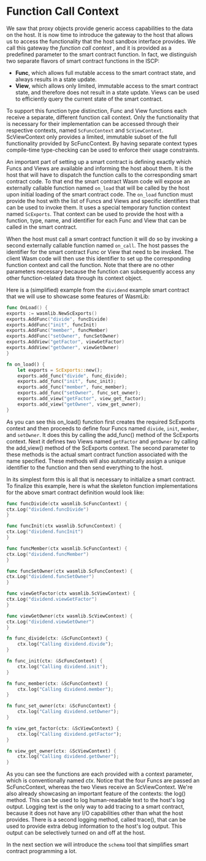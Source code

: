 # Function Call Context

We saw that proxy objects provide generic access capabilities to the data on the host. It
is now time to introduce the gateway to the host that allows us to access the
functionality that the host sandbox interface provides. We call this gateway the _function
call context_
, and it is provided as a predefined parameter to the smart contract function. In fact, we
distinguish two separate flavors of smart contract functions in the ISCP:

- **Func**, which allows full mutable access to the smart contract state, and always
  results in a state update.
- **View**, which allows only limited, immutable access to the smart contract state, and
  therefore does not result in a state update. Views can be used to efficiently query the
  current state of the smart contract.

To support this function type distinction, Func and View functions each receive a
separate, different function call context. Only the functionality that is necessary for
their implementation can be accessed through their respective contexts,
named `ScFuncContext`
and `ScViewContext`. ScViewContext only provides a limited, immutable subset of the full
functionality provided by ScFuncContext. By having separate context types compile-time
type-checking can be used to enforce their usage constraints.

An important part of setting up a smart contract is defining exactly which Funcs and Views
are available and informing the host about them. It is the host that will have to dispatch
the function calls to the corresponding smart contract code. To that end the smart
contract Wasm code will expose an externally callable function named `on_load` that will
be called by the host upon initial loading of the smart contract code. The `on_load`
function must provide the host with the list of Funcs and Views and specific identifiers
that can be used to invoke them. It uses a special temporary function context named
`ScExports`. That context can be used to provide the host with a function, type, name, and
identifier for each Func and View that can be called in the smart contract.

When the host must call a smart contract function it will do so by invoking a second
externally callable function named `on_call`. The host passes the identifier for the smart
contract Func or View that need to be invoked. The client Wasm code will then use this
identifier to set up the corresponding function context and call the function. Note that
there are no other parameters necessary because the function can subsequently access any
other function-related data through its context object.

Here is a (simplified) example from the `dividend` example smart contract that we will use
to showcase some features of WasmLib:

```go
func OnLoad() {
exports := wasmlib.NewScExports()
exports.AddFunc("divide", funcDivide)
exports.AddFunc("init", funcInit)
exports.AddFunc("member", funcMember)
exports.AddFunc("setOwner", funcSetOwner)
exports.AddView("getFactor", viewGetFactor)
exports.AddView("getOwner", viewGetOwner)
}
```

```rust
fn on_load() {
    let exports = ScExports::new();
    exports.add_func("divide", func_divide);
    exports.add_func("init", func_init);
    exports.add_func("member", func_member);
    exports.add_func("setOwner", func_set_owner);
    exports.add_view("getFactor", view_get_factor);
    exports.add_view("getOwner", view_get_owner);
}
```

As you can see this on_load() function first creates the required ScExports context and
then proceeds to define four Funcs named `divide`, `init`, `member`, and `setOwner`. It
does this by calling the add_func() method of the ScExports context. Next it defines two
Views named `getFactor` and `getOwner` by calling the add_view() method of the ScExports
context. The second parameter to these methods is the actual smart contract function
associated with the name specified. These methods will also automatically assign a unique
identifier to the function and then send everything to the host.

In its simplest form this is all that is necessary to initialize a smart contract. To
finalize this example, here is what the skeleton function implementations for the above
smart contract definition would look like:

```go
func funcDivide(ctx wasmlib.ScFuncContext) {
ctx.Log("dividend.funcDivide")
}

func funcInit(ctx wasmlib.ScFuncContext) {
ctx.Log("dividend.funcInit")
}

func funcMember(ctx wasmlib.ScFuncContext) {
ctx.Log("dividend.funcMember")
}

func funcSetOwner(ctx wasmlib.ScFuncContext) {
ctx.Log("dividend.funcSetOwner")
}

func viewGetFactor(ctx wasmlib.ScViewContext) {
ctx.Log("dividend.viewGetFactor")
}

func viewGetOwner(ctx wasmlib.ScViewContext) {
ctx.Log("dividend.viewGetOwner")
}
```

```rust
fn func_divide(ctx: &ScFuncContext) {
    ctx.log("Calling dividend.divide");
}

fn func_init(ctx: &ScFuncContext) {
    ctx.log("Calling dividend.init");
}

fn func_member(ctx: &ScFuncContext) {
    ctx.log("Calling dividend.member");
}

fn func_set_owner(ctx: &ScFuncContext) {
    ctx.log("Calling dividend.setOwner");
}

fn view_get_factor(ctx: &ScViewContext) {
    ctx.log("Calling dividend.getFactor");
}

fn view_get_owner(ctx: &ScViewContext) {
    ctx.log("Calling dividend.getOwner");
}
```

As you can see the functions are each provided with a context parameter, which is
conventionally named _ctx_. Notice that the four Funcs are passed an ScFuncContext,
whereas the two Views receive an ScViewContext. We're also already showcasing an important
feature of the contexts: the log() method. This can be used to log human-readable text to
the host's log output. Logging text is the only way to add tracing to a smart contract,
because it does not have any I/O capabilities other than what the host provides. There is
a second logging method, called trace(), that can be used to provide extra debug
information to the host's log output. This output can be selectively turned on and off at
the host.

In the next section we will introduce the `schema` tool that simplifies smart contract
programming a lot.
